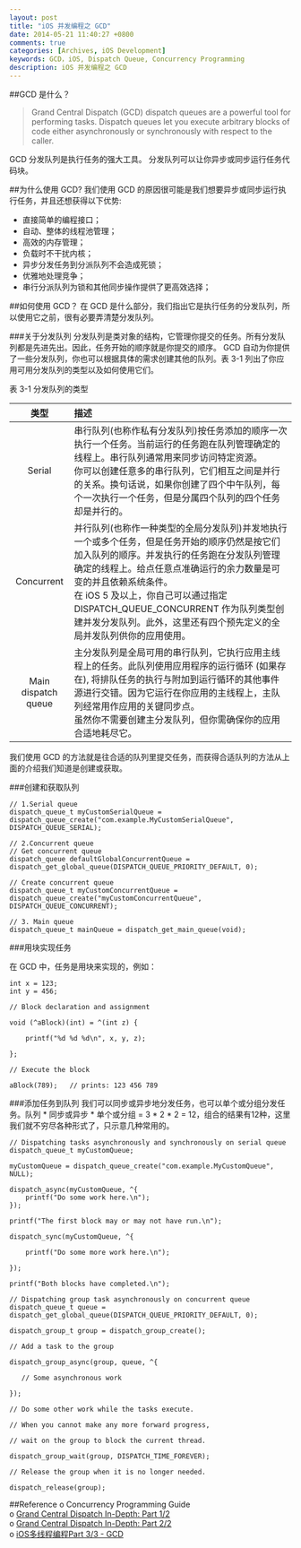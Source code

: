 ```yaml
---
layout: post
title: "iOS 并发编程之 GCD"
date: 2014-05-21 11:40:27 +0800
comments: true
categories: [Archives, iOS Development]
keywords: GCD，iOS, Dispatch Queue, Concurrency Programming
description: iOS 并发编程之 GCD
---
```

##GCD 是什么？  
> Grand Central Dispatch (GCD) dispatch queues are a powerful tool for performing tasks. Dispatch queues let you execute arbitrary blocks of code either asynchronously or synchronously with respect to the caller.

GCD 分发队列是执行任务的强大工具。 分发队列可以让你异步或同步运行任务代码块。  

##为什么使用 GCD?
我们使用 GCD 的原因很可能是我们想要异步或同步运行执行任务，并且还想获得以下优势:  

* 直接简单的编程接口；  
* 自动、整体的线程池管理；  
* 高效的内存管理；  
* 负载时不干扰内核；  
* 异步分发任务到分派队列不会造成死锁；  
* 优雅地处理竞争；  
* 串行分派队列为锁和其他同步操作提供了更高效选择；  

##如何使用 GCD？
在 GCD 是什么部分，我们指出它是执行任务的分发队列，所以使用它之前，很有必要弄清楚分发队列。
<!--more-->
###关于分发队列
分发队列是类对象的结构，它管理你提交的任务。所有分发队列都是先进先出。因此，任务开始的顺序就是你提交的顺序。 GCD 自动为你提供了一些分发队列，你也可以根据具体的需求创建其他的队列。表 3-1 列出了你应用可用分发队列的类型以及如何使用它们。  

表 3-1 分发队列的类型

| 类型 | 描述 |
| :---: | :---- |
| Serial | 串行队列(也称作私有分发队列)按任务添加的顺序一次执行一个任务。当前运行的任务跑在队列管理确定的线程上。串行队列通常用来同步访问特定资源。<br>你可以创建任意多的串行队列，它们相互之间是并行的关系。换句话说，如果你创建了四个中午队列，每个一次执行一个任务，但是分属四个队列的四个任务却是并行的。 |
| Concurrent | 并行队列(也称作一种类型的全局分发队列)并发地执行一个或多个任务，但是任务开始的顺序仍然是按它们加入队列的顺序。并发执行的任务跑在分发队列管理确定的线程上。给点任意点准确运行的余力数量是可变的并且依赖系统条件。<br>在 iOS 5 及以上，你自己可以通过指定 DISPATCH_QUEUE_CONCURRENT 作为队列类型创建并发分发队列。此外，这里还有四个预先定义的全局并发队列供你的应用使用。 |
| Main dispatch queue | 主分发队列是全局可用的串行队列，它执行应用主线程上的任务。此队列使用应用程序的运行循环 (如果存在), 将排队任务的执行与附加到运行循环的其他事件源进行交错。因为它运行在你应用的主线程上，主队列经常用作应用的关键同步点。<br>虽然你不需要创建主分发队列，但你需确保你的应用合适地耗尽它。 |

我们使用 GCD 的方法就是往合适的队列里提交任务，而获得合适队列的方法从上面的介绍我们知道是创建或获取。

###创建和获取队列

```
// 1.Serial queue
dispatch_queue_t myCustomSerialQueue = dispatch_queue_create("com.example.MyCustomSerialQueue", DISPATCH_QUEUE_SERIAL);

// 2.Concurrent queue
// Get concurrent queue
dispatch_queue defaultGlobalConcurrentQueue = dispatch_get_global_queue(DISPATCH_QUEUE_PRIORITY_DEFAULT, 0);

// Create concurrent queue
dispatch_queue_t myCustomConcurrentQueue = dispatch_queue_create("myCustomConcurrentQueue", DISPATCH_QUEUE_CONCURRENT);

// 3. Main queue
dispatch_queue_t mainQueue = dispatch_get_main_queue(void);
```

###用块实现任务

在 GCD 中，任务是用块来实现的，例如：

```
int x = 123;
int y = 456;

// Block declaration and assignment

void (^aBlock)(int) = ^(int z) {

    printf("%d %d %d\n", x, y, z);

};

// Execute the block

aBlock(789);   // prints: 123 456 789

```

###添加任务到队列
我们可以同步或异步地分发任务，也可以单个或分组分发任务。队列 * 同步或异步 * 单个或分组 = 3 * 2 * 2 = 12，组合的结果有12种，这里我们就不穷尽各种形式了，只示意几种常用的。  

```
// Dispatching tasks asynchronously and synchronously on serial queue
dispatch_queue_t myCustomQueue;

myCustomQueue = dispatch_queue_create("com.example.MyCustomQueue", NULL);

dispatch_async(myCustomQueue, ^{
    printf("Do some work here.\n");
});

printf("The first block may or may not have run.\n");

dispatch_sync(myCustomQueue, ^{

    printf("Do some more work here.\n");

});

printf("Both blocks have completed.\n");

// Dispatching group task asynchronously on concurrent queue
dispatch_queue_t queue = dispatch_get_global_queue(DISPATCH_QUEUE_PRIORITY_DEFAULT, 0);

dispatch_group_t group = dispatch_group_create();

// Add a task to the group

dispatch_group_async(group, queue, ^{

   // Some asynchronous work

});

// Do some other work while the tasks execute.

// When you cannot make any more forward progress,

// wait on the group to block the current thread.

dispatch_group_wait(group, DISPATCH_TIME_FOREVER);

// Release the group when it is no longer needed.

dispatch_release(group);

```

##Reference
o Concurrency Programming Guide    
o [Grand Central Dispatch In-Depth: Part 1/2](http://www.raywenderlich.com/60749/grand-central-dispatch-in-depth-part-1)   
o [Grand Central Dispatch In-Depth: Part 2/2](http://www.raywenderlich.com/63338/grand-central-dispatch-in-depth-part-2)  
o [iOS多线程编程Part 3/3 - GCD](http://www.hrchen.com/2013/07/multi-threading-programming-of-ios-part-3/)

